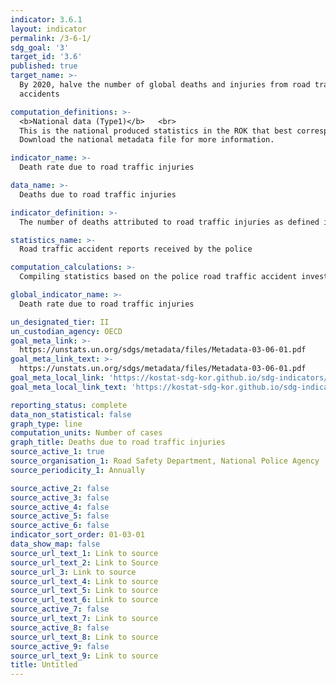 ```yaml
---
indicator: 3.6.1
layout: indicator
permalink: /3-6-1/
sdg_goal: '3'
target_id: '3.6'
published: true
target_name: >-
  By 2020, halve the number of global deaths and injuries from road traffic
  accidents

computation_definitions: >-
  <b>National data (Type1)</b>   <br>
  This is the national produced statistics in the ROK that best corresponds to the definition of UN SDGs indicators. <br>
  Download the national metadata file for more information.

indicator_name: >-
  Death rate due to road traffic injuries

data_name: >-
  Deaths due to road traffic injuries

indicator_definition: >-
  The number of deaths attributed to road traffic injuries as defined in Article 2 of the Road Traffic Act

statistics_name: >-
  Road traffic accident reports received by the police

computation_calculations: >-
  Compiling statistics based on the police road traffic accident investigation reports(Traffic accident statistical graphs)

global_indicator_name: >-
  Death rate due to road traffic injuries

un_designated_tier: II
un_custodian_agency: OECD
goal_meta_link: >-
  https://unstats.un.org/sdgs/metadata/files/Metadata-03-06-01.pdf   
goal_meta_link_text: >-
  https://unstats.un.org/sdgs/metadata/files/Metadata-03-06-01.pdf   
goal_meta_local_link: 'https://kostat-sdg-kor.github.io/sdg-indicators/public/data/Metadata-03-06-01_ENG.pdf'
goal_meta_local_link_text: 'https://kostat-sdg-kor.github.io/sdg-indicators/public/data/Metadata-03-06-01_ENG.pdf'

reporting_status: complete
data_non_statistical: false
graph_type: line
computation_units: Number of cases
graph_title: Deaths due to road traffic injuries
source_active_1: true
source_organisation_1: Road Safety Department, National Police Agency
source_periodicity_1: Annually 

source_active_2: false
source_active_3: false
source_active_4: false
source_active_5: false
source_active_6: false
indicator_sort_order: 01-03-01
data_show_map: false
source_url_text_1: Link to source
source_url_text_2: Link to Source
source_url_3: Link to source
source_url_text_4: Link to source
source_url_text_5: Link to source
source_url_text_6: Link to source
source_active_7: false
source_url_text_7: Link to source
source_active_8: false
source_url_text_8: Link to source
source_active_9: false
source_url_text_9: Link to source
title: Untitled
---
```

